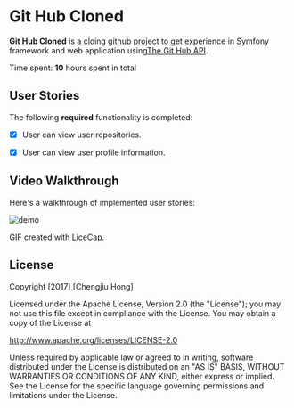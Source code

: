 <h1>Git Hub Cloned</h1>

**Git Hub Cloned** is a cloing github project to get experience in Symfony framework and web application using[The Git Hub API](https://api.github.com/users/username/#).

Time spent: **10** hours spent in total

## User Stories

The following **required** functionality is completed:

- [x] User can view user repositories.
- [x] User can view user profile information.


## Video Walkthrough 

Here's a walkthrough of implemented user stories:

![demo](https://cloud.githubusercontent.com/assets/15274466/23395761/2fd60c36-fd45-11e6-85be-573177c66c48.gif)

GIF created with [LiceCap](http://www.cockos.com/licecap/).


## License

Copyright [2017] [Chengjiu Hong]

Licensed under the Apache License, Version 2.0 (the "License");
you may not use this file except in compliance with the License.
You may obtain a copy of the License at

http://www.apache.org/licenses/LICENSE-2.0

Unless required by applicable law or agreed to in writing, software
distributed under the License is distributed on an "AS IS" BASIS,
WITHOUT WARRANTIES OR CONDITIONS OF ANY KIND, either express or implied.
See the License for the specific language governing permissions and
limitations under the License.

